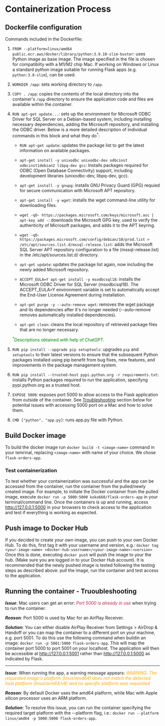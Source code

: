 # Containerization Process

## Dockerfile configuration

Commands included in the Dockerfile:

1. `FROM --platform=linux/amd64 public.ecr.aws/docker/library/python:3.9.10-slim-buster`: uses Python image as base image.
    The image specified in the file is chosen for compatibilty with a M1/M2 chip Mac. If working on Windows or Linux a standard python image suitable for running Flask apps (e.g. `python:3.8-slim`), can be used.

2. `WORKDIR /app`: sets working directory to `/app`.

3. `COPY . /app`: copies the contents of the local directory into the container's `/app` directory to ensure the application code and files are available within the container.

4. `RUN apt-get update...`: sets up the environment for Microsoft ODBC Driver for SQL Server on a Debian-based system, including installing necessary dependencies, adding the Microsoft repository, and installing the ODBC driver.
    Below is a more detailed description of individual commands in this block and what they do<sup>*</sup>:

    - `RUN apt-get update`: updates the package list to get the latest information on available packages.

    - `apt-get install -y unixodbc unixodbc-dev odbcinst odbcinst1debian2 libpq-dev gcc`: Installs packages required for ODBC (Open Database Connectivity) support, including development libraries (unixodbc-dev, libpq-dev, gcc).

    - `apt-get install -y gnupg`: installs GNU Privacy Guard (GPG) requied for secure communication with Microsoft APT repository.

    - `apt-get install -y wget`: installs the wget command-line utility for downloading files.

    - `wget -qO- https://packages.microsoft.com/keys/microsoft.asc | apt-key add -`: downloads the Microsoft GPG key, used to verify the authenticity of Microsoft packages, and adds it to the APT keyring.

    - `wget -qO- https://packages.microsoft.com/config/debian/10/prod.list > /etc/apt/sources.list.d/mssql-release.list`: adds the Microsoft SQL Server APT repository configuration to a file (mssql-release.list) in the /etc/apt/sources.list.d/ directory.

    - `apt-get update`: updates the package list again, now including the newly added Microsoft repository.

    - `ACCEPT_EULA=Y apt-get install -y msodbcsql18`: installs the Microsoft ODBC Driver for SQL Server (msodbcsql18). The ACCEPT_EULA=Y environment variable is set to automatically accept the End-User License Agreement during installation.

    - `apt-get purge -y --auto-remove wget`: removes the wget package and its dependencies after it's no longer needed (--auto-remove removes automatically installed dependencies).

    - `apt-get clean`: cleans the local repository of retrieved package files that are no longer necessary.

    <span style="color:green"><sup>*</sup>Descriptions obtained with help of ChatGPT.</span>

5. `RUN pip install --upgrade pip setuptools`: upgrades  `pip` and `setuptools` to their latest versions to ensure that the subsequent Python packages installed using pip benefit from bug fixes, new features, and improvements in the package management system.

6. `RUN pip install --trusted-host pypi.python.org -r requirements.txt`: installs Python packages required to run the application, specifyng pypi.python.org as a trusted host.

7. `EXPOSE 5000`: exposes port 5000 to allow access to the Flask application from outside of the container. See [Troubleshooting](#running-the-container---truoubleshooting) section below for potenital issues with accessing 5000 port on a Mac and how to solve them.

8. `CMD ["python", "app.py]`: runs app.py file with Python.

## Build Docker image

To build the docker image run `docker build -t <image-name>` command in your temrinal, replacing `<image-name>` with name of your choice.
We chose `flask-orders-app`.

### Test containerization

To test whether your containerization was successful and the app can be accessed from the container, run the container from the pulled/newly created image. For example, to initiate the Docker container from the pulled image, execute `docker run -p 5000:5000 koko660/flask-orders-app` in your terminal/command line. Once the containers is up and running, access http://127.0.0.1:5000 in your browsers to check access to the application and test if everything is working as expected.

## Push image to Docker Hub

If you decided to create your own image, you can push to your own Docker Hub. To do this, first tag it with your username and version, e.g.:
`docker tag <your-image-name> <docker-hub-username>/<your-image-name>:<version>`
Once this is done, executing `docker push` will push the image to your the hub. (Make sure you are logged in to your Docker Hub account).
It is recommended that the newly pushed image is tested following the testing steps as described above: pull the image, run the container and test access to the application.

## Running the container - Truoubleshooting

_**Issue**_: Mac users can get an error: <span style="color:#ca1b47">_Port 5000 is already in use_</span> when trying to run the container.

_**Reason**_: Port 5000 is used by Mac for an AirPlay Receiver. 

_**Solution**_: You can either disable AirPlay Receiver from Settings > AirDrop & Handoff or you can map the container to a different port on your machine, e.g. port 5001. To do this use the following command when buildin an image: `docker run -p 5001:5000 flask-orders-app`. This will map the container port 5000 to port 5001 on your localhost.
The application will then be accessible at http://127.0.0.1:5001 rather than http://127.0.0.1:5000 as indicated by Flask.
***
_**Issue**_: When running the app, a warning message appears: <span style="color:orange">_WARNING: The requested image's platform (linux/amd64) does not match the detected host platform (linux/arm64/v8) and no specific platform was requested_</span>

_**Reason**_: By default Docker uses the amd64 platform, while Mac with Apple silicon processor uses an ARM platform.

_**Solution**_: To resolve this issue, you can run the container specifying the required target platform with the --platform flag, i.e.: `docker run --platform linux/amd64 -p 5000:5000 flask-orders-app`.
